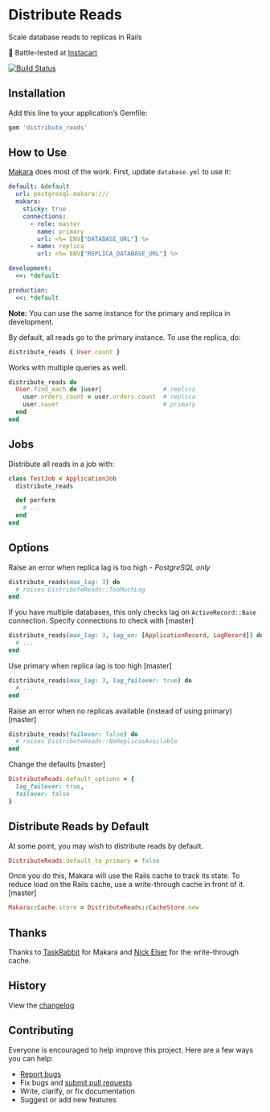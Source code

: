# Distribute Reads

Scale database reads to replicas in Rails

:tangerine: Battle-tested at [Instacart](https://www.instacart.com/opensource)

[![Build Status](https://travis-ci.org/ankane/distribute_reads.svg?branch=master)](https://travis-ci.org/ankane/distribute_reads)

## Installation

Add this line to your application’s Gemfile:

```ruby
gem 'distribute_reads'
```

## How to Use

[Makara](https://github.com/taskrabbit/makara) does most of the work. First, update `database.yml` to use it:

```yml
default: &default
  url: postgresql-makara:///
  makara:
    sticky: true
    connections:
      - role: master
        name: primary
        url: <%= ENV["DATABASE_URL"] %>
      - name: replica
        url: <%= ENV["REPLICA_DATABASE_URL"] %>

development:
  <<: *default

production:
  <<: *default
```

**Note:** You can use the same instance for the primary and replica in development.

By default, all reads go to the primary instance. To use the replica, do:

```ruby
distribute_reads { User.count }
```

Works with multiple queries as well.

```ruby
distribute_reads do
  User.find_each do |user|                 # replica
    user.orders_count = user.orders.count  # replica
    user.save!                             # primary
  end
end
```

## Jobs

Distribute all reads in a job with:

```ruby
class TestJob < ApplicationJob
  distribute_reads

  def perform
    # ...
  end
end
```

## Options

Raise an error when replica lag is too high - *PostgreSQL only*

```ruby
distribute_reads(max_lag: 3) do
  # raises DistributeReads::TooMuchLag
end
```

If you have multiple databases, this only checks lag on `ActiveRecord::Base` connection. Specify connections to check with [master]

```ruby
distribute_reads(max_lag: 3, lag_on: [ApplicationRecord, LogRecord]) do
  # ...
end
```

Use primary when replica lag is too high [master]

```ruby
distribute_reads(max_lag: 3, lag_failover: true) do
  # ...
end
```

Raise an error when no replicas available (instead of using primary) [master]

```ruby
distribute_reads(failover: false) do
  # raises DistributeReads::NoReplicasAvailable
end
```

Change the defaults [master]

```ruby
DistributeReads.default_options = {
  lag_failover: true,
  failover: false
}
```

## Distribute Reads by Default

At some point, you may wish to distribute reads by default.

```ruby
DistributeReads.default_to_primary = false
```

Once you do this, Makara will use the Rails cache to track its state. To reduce load on the Rails cache, use a write-through cache in front of it. [master]

```ruby
Makara::Cache.store = DistributeReads::CacheStore.new
```

## Thanks

Thanks to [TaskRabbit](https://github.com/taskrabbit) for Makara and [Nick Elser](https://github.com/nickelser) for the write-through cache.

## History

View the [changelog](https://github.com/ankane/distribute_reads/blob/master/CHANGELOG.md)

## Contributing

Everyone is encouraged to help improve this project. Here are a few ways you can help:

- [Report bugs](https://github.com/ankane/distribute_reads/issues)
- Fix bugs and [submit pull requests](https://github.com/ankane/distribute_reads/pulls)
- Write, clarify, or fix documentation
- Suggest or add new features
